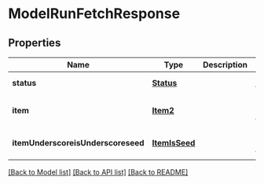 # ModelRunFetchResponse

## Properties
Name | Type | Description | Notes
------------ | ------------- | ------------- | -------------
**status** | [**Status**](Status.md) |  | [default to null]
**item** | [**Item2**](Item2.md) |  | [optional] [default to null]
**itemUnderscoreisUnderscoreseed** | [**ItemIsSeed**](ItemIsSeed.md) |  | [optional] [default to null]

[[Back to Model list]](../README.md#documentation-for-models) [[Back to API list]](../README.md#documentation-for-api-endpoints) [[Back to README]](../README.md)


